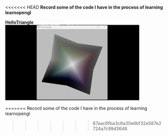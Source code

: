 <<<<<<< HEAD
**Record some of the code I have in the process of learning learnopengl**

**HelloTriangle**
![实现效果](./img/HelloTriangle.gif "效果")



=======
Record some of the code I have in the process of learning learnopengl
>>>>>>> 67aac6fba3c6a30e6bf32e587e2724a7c99d3646
